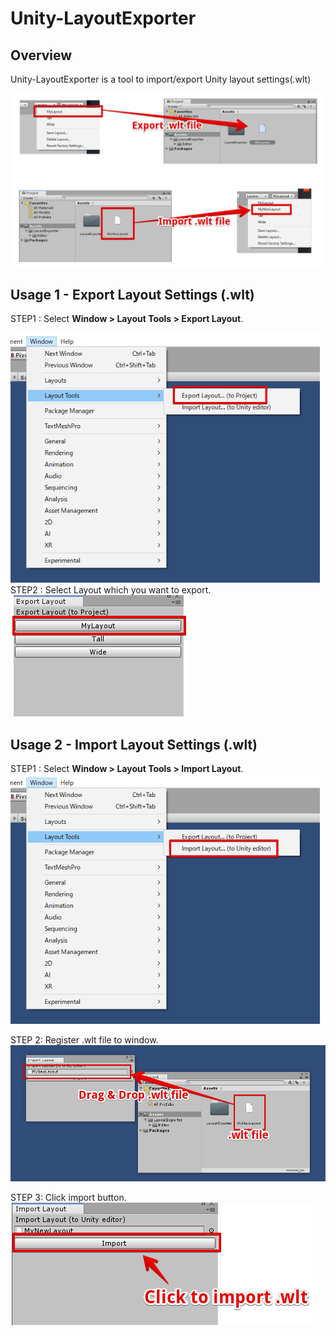 # Unity-LayoutExporter

## Overview
Unity-LayoutExporter is a tool to import/export Unity layout settings(.wlt)

<img src = "Demo/overview.png">
<br>

## Usage 1 - Export Layout Settings (.wlt)

STEP1 : Select **Window > Layout Tools > Export Layout**.<br>

<img src = "Demo/open_export_window.png" height = 400>

<br>
STEP2 : Select Layout which you want to export.<br>

<img src = "Demo/export_layout.png">

<br>

## Usage 2 - Import Layout Settings (.wlt)
STEP1 : Select **Window > Layout Tools > Import Layout**.<br>
<img src = "Demo/open_import_window.png" height = 400>
<br>

STEP 2: Register .wlt file to window.<br>
<img src = "Demo/register_wlt_to_window.png">
<br>

STEP 3: Click import button.<br>
<img src = "Demo/click_import.png">

